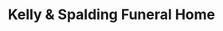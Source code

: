 ---
title: "Kelly & Spalding Funeral Home"
url: /highland-park/kelly-and-spalding-funeral-home/
shop: funeral directors
---